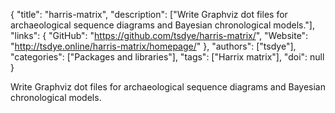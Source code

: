 {
  "title": "harris-matrix",
  "description": ["Write Graphviz dot files for archaeological sequence diagrams and Bayesian chronological models."],
  "links": {
    "GitHub": "https://github.com/tsdye/harris-matrix/",
    "Website": "http://tsdye.online/harris-matrix/homepage/"
  },
  "authors": ["tsdye"],
  "categories": ["Packages and libraries"],
  "tags": ["Harrix matrix"],
  "doi": null
}

<!-- Generated by csv2md.R – do not edit by hand -->

Write Graphviz dot files for archaeological sequence diagrams and Bayesian chronological models.